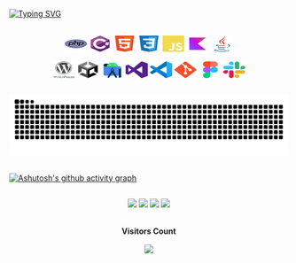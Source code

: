 
[![Typing SVG](https://readme-typing-svg.herokuapp.com/?color=6B378E&size=35&center=true&vCenter=true&width=1000&lines=HELLO,+MY+NAME+is+Kaio+Novaes;I'm+22+years+old;I+am+from+Maceio,+AL;I+study+analysis+and+systems+development+at+Senac;Be+Welcome!+:%29)](https://git.io/typing-svg) 

<div align="center" style="display: inline_block"><br>
  <img align="center" alt="Kaio-PHP" height="30" width="40" src="https://raw.githubusercontent.com/devicons/devicon/master/icons/php/php-original.svg">
  <img align="center" alt="Kaio-Csharp" height="30" width="40" src="https://raw.githubusercontent.com/devicons/devicon/master/icons/csharp/csharp-original.svg">
  <img align="center" alt="Kaio-HTML" height="30" width="40" src="https://raw.githubusercontent.com/devicons/devicon/master/icons/html5/html5-original.svg">
  <img align="center" alt="Kaio-CSS" height="30" width="40" src="https://raw.githubusercontent.com/devicons/devicon/master/icons/css3/css3-original.svg">
  <img align="center" alt="Kaio-Js" height="30" width="40" src="https://raw.githubusercontent.com/devicons/devicon/master/icons/javascript/javascript-plain.svg">
  <img align="center" alt="Kaio-Kotlin" height="30" width="40" src="https://raw.githubusercontent.com/devicons/devicon/master/icons/kotlin/kotlin-original.svg">
  <img align="center" alt="Kaio-Java" height="30" width="40" src="https://raw.githubusercontent.com/devicons/devicon/master/icons/java/java-original.svg">
</div>

<div align="center" style="display: inline_block"><br>
  <img align="center" alt="Kaio-WordPress" height="30" width="40" src="https://raw.githubusercontent.com/devicons/devicon/master/icons/wordpress/wordpress-original.svg">
  <img align="center" alt="Kaio-Unity" height="30" width="40" src="https://raw.githubusercontent.com/devicons/devicon/master/icons/unity/unity-original.svg">
  <img align="center" alt="Kaio-AndroidStudio" height="30" width="40" src="https://raw.githubusercontent.com/devicons/devicon/master/icons/androidstudio/androidstudio-original.svg">
  <img align="center" alt="Kaio-VisualStudio" height="30" width="40" src="https://raw.githubusercontent.com/devicons/devicon/master/icons/visualstudio/visualstudio-plain.svg">
  <img align="center" alt="Kaio-Vscode" height="30" width="40" src="https://raw.githubusercontent.com/devicons/devicon/master/icons/vscode/vscode-original.svg">
  <img align="center" alt="Kaio-Git" height="30" width="40" src="https://raw.githubusercontent.com/devicons/devicon/master/icons/git/git-original.svg">
  <img align="center" alt="Kaio-Figma" height="30" width="40" src="https://raw.githubusercontent.com/devicons/devicon/master/icons/figma/figma-original.svg">
  <img align="center" alt="Kaio-Slack" height="30" width="40" src="https://raw.githubusercontent.com/devicons/devicon/master/icons/slack/slack-original.svg">
</div>
 
  ##
  
  ![Snake animation](https://github.com/KaioNovaes/KaioNovaes/blob/output/github-contribution-grid-snake.svg)

  ##
  
[![Ashutosh's github activity graph](https://github-readme-activity-graph.vercel.app/graph?username=KaioNovaes&bg_color=000000&color=6B378E&line=6B378E&point=3C6D9A&area=true&hide_border=true)](https://github.com/ashutosh00710/github-readme-activity-graph)   

  ##

<div align="center">  
  <a href="https://www.linkedin.com/in/seu-perfil/" target="_blank"><img src="https://img.shields.io/badge/-LinkedIn-0077B5?style=for-the-badge&logo=linkedin&logoColor=white" /></a>
  <a href="mailto:kaionicollas1515@gmail.com"><img src="https://img.shields.io/badge/-Gmail-%23333?style=for-the-badge&logo=gmail&logoColor=white" target="_blank"></a>
  <a href="https://discord.gg/KetQwDGd" target="_blank"><img src="https://img.shields.io/badge/Discord-7289DA?style=for-the-badge&logo=discord&logoColor=white" target="_blank"></a> 
  <a href="https://www.instagram.com/kaionovaees/" target="_blank"><img src="https://img.shields.io/badge/-Insta-ff69b4?style=for-the-badge&logo=instagram&logoColor=white" /></a>
  
</div>


  
<div align="center">
<br><p align="centre" color=><b>Visitors Count</b></p>  
<p align="center"><img align="center" src="https://profile-counter.glitch.me/{KaioNovaes}/count.svg" /></p> 
<br></div>
